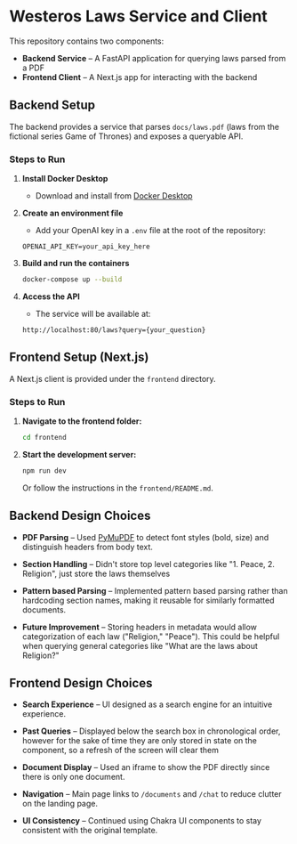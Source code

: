 # Westeros Laws Service and Client

This repository contains two components:

- **Backend Service** – A FastAPI application for querying laws parsed from a PDF
- **Frontend Client** – A  Next.js app for interacting with the backend

## Backend Setup

The backend provides a service that parses `docs/laws.pdf` (laws from the fictional series Game of Thrones) and exposes a queryable API.

### Steps to Run

1. **Install Docker Desktop**
   - Download and install from [Docker Desktop](https://www.docker.com/products/docker-desktop/)

2. **Create an environment file**
   - Add your OpenAI key in a `.env` file at the root of the repository:
   ```
   OPENAI_API_KEY=your_api_key_here
   ```

3. **Build and run the containers**
   ```bash
   docker-compose up --build
   ```

4. **Access the API**
   - The service will be available at:
   ```
   http://localhost:80/laws?query={your_question}
   ```

## Frontend Setup (Next.js)

A Next.js client is provided under the `frontend` directory.

### Steps to Run

1. **Navigate to the frontend folder:**
   ```bash
   cd frontend
   ```

2. **Start the development server:**
   ```bash
   npm run dev
   ```
   
   Or follow the instructions in the `frontend/README.md`.

## Backend Design Choices

- **PDF Parsing** – Used [PyMuPDF](https://pymupdf.readthedocs.io/) to detect font styles (bold, size) and distinguish headers from body text.

- **Section Handling** – Didn't store top level categories like "1. Peace, 2. Religion", just store the laws themselves

- **Pattern based Parsing** – Implemented pattern based parsing rather than hardcoding section names, making it reusable for similarly formatted documents.

- **Future Improvement** – Storing headers in metadata would allow categorization of each law ("Religion," "Peace"). This could be helpful when querying general categories like "What are the laws about Religion?" 

## Frontend Design Choices

- **Search Experience** – UI designed as a search engine for an intuitive experience.

- **Past Queries** – Displayed below the search box in chronological order, however for the sake of time they are only 
stored in state on the component, so a refresh of the screen will clear them 

- **Document Display** – Used an iframe to show the PDF directly since there is only one document.

- **Navigation** – Main page links to `/documents` and `/chat` to reduce clutter on the landing page.

- **UI Consistency** – Continued using Chakra UI components to stay consistent with the original template. 


